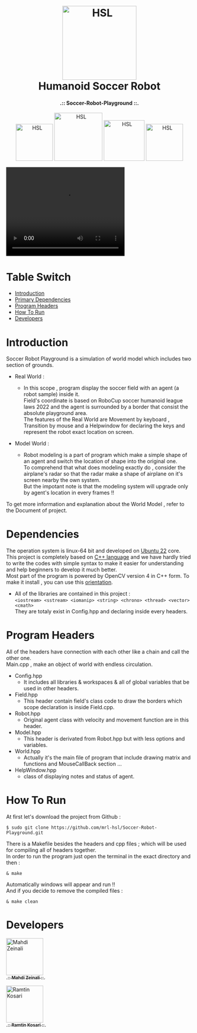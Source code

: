 <h1 align="center">
  <br>
  <a href="https://github.com/maze80/Soccer-Robot-Playground"><img src="https://s6.uupload.ir/files/hsl_0dhk.png" alt="HSL" width="200"></a>
  <br>
  Humanoid Soccer Robot 
  <br>
</h1>

<b><h4 align="center">.:: Soccer-Robot-Playground ::.</h4></b>

<p align="center">
<a href="https://github.com/maze80/Soccer-Robot-Playground"><img src="https://img.shields.io/badge/Version-1.2.1-brightgreen" alt="HSL" width="100"></a>
<a href="https://github.com/maze80/Soccer-Robot-Playground"><img src="https://img.shields.io/badge/Platform-linux--64-blue" alt="HSL" width="130"></a>
<a href="https://github.com/maze80/Soccer-Robot-Playground/blob/main/LICENSE.md"><img src="https://img.shields.io/badge/LICENSE-GNU-red" alt="HSL" width="110"></a>
<a href="https://github.com/maze80/Soccer-Robot-Playground/network/members"><img src="https://img.shields.io/badge/Developers-2-lightgrey" alt="HSL" width="100"></a>
</p>

<html>
<body>

<video width="320" height="240" autoplay>
  <source src="https://uupload.ir/view/1_9yxy.mp4/" type="mp4">
  //<source src="movie.ogg" type="video/ogg">
  Your browser does not support the video tag.
</video>

</body>
</html>

# Table Switch

- [Introduction](#introduction)
- [Primary Dependencies](#dependencies)
- [Program Headers](#program-headers)
- [How To Run](#how-to-run)
- [Developers](#developers)
  
# Introduction

  Soccer Robot Playground is a simulation of world model which includes two section of grounds.
  
  - Real World : 
    - In this scope , program display the soccer field with an agent (a robot sample) inside it.\
    Field's coordinate is based on RoboCup soccer humanoid league laws 2022 and the agent is surrounded by a border that consist the absolute 
    playground area.\
    The features of the Real World are Movement by keyboard , Transition by mouse and a Helpwindow for declaring the keys 
    and represent the robot exact location on screen.
      
  - Model World :
    - Robot modeling is a part of program which make a simple shape of an agent and switch the location of shape into the original one.\
    To comprehend that what does modeling exactly do , consider the airplane's radar so that the radar make a shape of airplane on 
    it's screen nearby the own system.\
    But the impotant note is that the modeling system will upgrade only by agent's location in every frames !!
    
  To get more information and explanation about the World Model , refer to the Document of project.
  


# Dependencies
The operation system is linux-64 bit and developed on [Ubuntu 22](https://ubuntu.com/) core.\
This project is completely based on [C++ language](https://cplusplus.com/) and we have hardly tried to write the codes with simple syntax to make it
easier for understanding and help beginners to develop it much better.\
Most part of the program is powered by OpenCV version 4 in C++ form. To make it install , you can use 
this [orientation](https://dev.to/swervin/how-to-install-opencv-4-2-0-on-ubuntu-18-04-3i7l).
   - All of the libraries are contained in this project :\
    ```
     <iostream> <sstream> <iomanip> <string> <chrono> <thread> <vector> <cmath> 
    ```\
  They are totaly exist in Config.hpp and declaring inside every headers.
  
  
    
# Program Headers

All of the headers have connection with each other like a chain and call the other one.\
Main.cpp , make an object of world with endless circulation.

  - Config.hpp
    - It includes all libraries & workspaces & all of global variables that be used in other headers.
  - Field.hpp
    - This header contain field's class code to draw the borders which scope declaration is inside Field.cpp.
  - Robot.hpp
    - Original agent class with velocity and movement function are in this header.
  - Model.hpp
    - This header is derivated from Robot.hpp but with less options and variables.
  - World.hpp
    - Actually it's the main file of program that include drawing matrix and functions and MouseCallBack section ...
  - HelpWindow.hpp
    - class of displaying notes and status of agent.
    
    
# How To Run

At first let's download the project from Github :
```
$ sudo git clone https://github.com/mrl-hsl/Soccer-Robot-Playground.git
```

There is a Makefile besides the headers and cpp files ; which will be used for compiling all of headers together.\
In order to run the program just open the terminal in the exact directory and then :
```
& make
```
Automatically windows will appear and run !!\
And if you decide to remove the compiled files :
```
& make clean
```

# Developers

<p align="right">

<a href="https://github.com/maze80"><img src="https://avatars.githubusercontent.com/u/104717705?s=120&v=4" width="100px;" alt="Mahdi Zeinali"/><br /><sub><b>.:: Mahdi Zeinali ::.</b></sub></a><br />

<a href="https://github.com/RamtinKosari"><img src="https://avatars.githubusercontent.com/u/106661724?s=120&v=4" width="100px;" alt="Ramtin Kosari"/><br /><sub><b>.:: Ramtin Kosari ::.</b></sub></a><br/>
</p>

